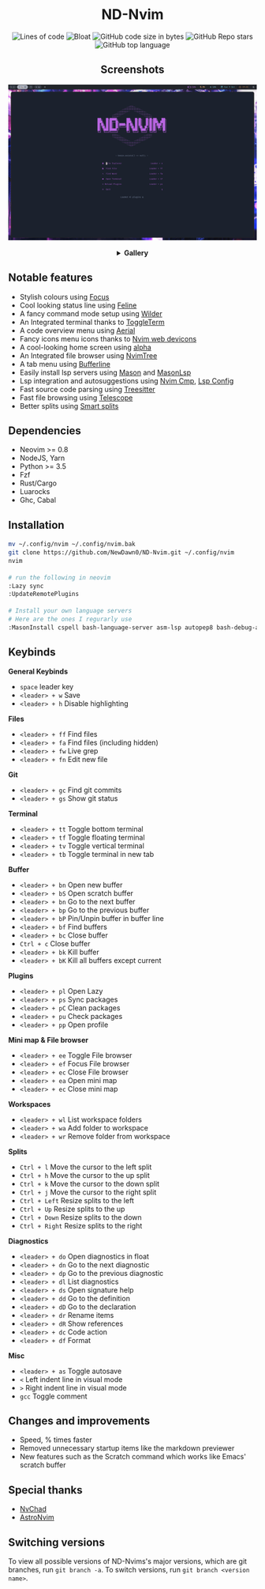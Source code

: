 <h1 align='center'>ND-Nvim</h1>
<div align='center'>

![Lines of code](https://img.shields.io/tokei/lines/github/NewDawn0/ND-Nvim?color=%2381A1C1&label=LINES&logoColor=%2381A1C1&style=for-the-badge)
![Bloat](https://img.shields.io/badge/Bloat-Minimal-c585cf?style=for-the-badge)
![GitHub code size in bytes](https://img.shields.io/github/languages/code-size/NewDawn0/ND-Nvim?color=e1b56a&style=for-the-badge)
![GitHub Repo stars](https://img.shields.io/github/stars/NewDawn0/ND-Nvim?color=74be88&style=for-the-badge)
![GitHub top language](https://img.shields.io/github/languages/top/NewDawn0/ND-Nvim?color=6d92bf&style=for-the-badge)

</div>
<div align='center'>

## Screenshots

![Home](https://raw.githubusercontent.com/NewDawn0/ND-Nvim/main/.github/screenshots/start.png)

<details><summary><b>Gallery</b></summary>
<b>Some of the themes</b>


<b>Misc</b>


</details>
</div>

## Notable features
- Stylish colours using [Focus](https://github.com/NewDawn0/focus.nvim)
- Cool looking status line using [Feline](https://github.com/feline-nvim/feline.nvim)
- A fancy command mode setup using [Wilder](https://github.com/gelguy/wilder.nvim)
- An Integrated terminal thanks to [ToggleTerm](https://github.com/akinsho/toggleterm.nvim)
- A code overview menu using [Aerial](https://github.com/stevearc/aerial.nvim)
- Fancy icons menu icons thanks to [Nvim web devicons](https://github.com/nvim-tree/nvim-web-devicons)
- A cool-looking home screen using [alpha](https://github.com/goolord/alpha-nvim)
- An Integrated file browser using [NvimTree](https://github.com/nvim-tree/nvim-tree.lua)
- A tab menu using [Bufferline](https://github.com/akinsho/bufferline.nvim)
- Easily install lsp servers using [Mason](https://github.com/williamboman/mason.nvim) and [MasonLsp](https://github.com/williamboman/mason-lspconfig.nvim)
- Lsp integration and autosuggestions using [Nvim Cmp](https://github.com/hrsh7th/nvim-cmp), [Lsp Config](https://github.com/neovim/nvim-lspconfig)
- Fast source code parsing using [Treesitter](https://github.com/nvim-treesitter/nvim-treesitter)
- Fast file browsing using [Telescope](https://github.com/nvim-telescope/telescope.nvim)
- Better splits using [Smart splits](https://github.com/mrjones2014/smart-splits.nvim)

## Dependencies
- Neovim >= 0.8
- NodeJS, Yarn
- Python >= 3.5
- Fzf
- Rust/Cargo
- Luarocks
- Ghc, Cabal

## Installation
```bash
mv ~/.config/nvim ~/.config/nvim.bak
git clone https://github.com/NewDawn0/ND-Nvim.git ~/.config/nvim
nvim

# run the following in neovim
:Lazy sync
:UpdateRemotePlugins

# Install your own language servers
# Here are the ones I regurarly use
:MasonInstall cspell bash-language-server asm-lsp autopep8 bash-debug-adapter clang-format clangd cmake-language-server cmakelang cmakelint codespell cpplint cpptools dockerfile-language-server gitui google-java-format gradle-language-server grammarly-languageserver haskell-language-server html-lsp java-debug-adapter latexindent ltex-ls lua-language-server luacheck luaformatter markdownlint marksman pyright rust-analyzer rustfmt shellcheck shfmt taplo vim-language-server yaml-language-server yamlfmt yamllint
```

## Keybinds
**General Keybinds**
- `space` leader key
- `<leader> + w` Save
- `<leader> + h` Disable highlighting

**Files**
- `<leader> + ff` Find files
- `<leader> + fa` Find files (including hidden)
- `<leader> + fw` Live grep
- `<leader> + fn` Edit new file

**Git**
- `<leader> + gc` Find git commits
- `<leader> + gs` Show git status

**Terminal**
- `<leader> + tt` Toggle bottom terminal
- `<leader> + tf` Toggle floating terminal
- `<leader> + tv` Toggle vertical terminal
- `<leader> + tb` Toggle terminal in new tab

**Buffer**
- `<leader> + bn` Open new buffer
- `<leader> + bS` Open scratch buffer
- `<leader> + bn` Go to the next buffer
- `<leader> + bp` Go to the previous buffer
- `<leader> + bP` Pin/Unpin buffer in buffer line
- `<leader> + bf` Find buffers
- `<leader> + bc` Close buffer
- `Ctrl + c` Close buffer
- `<leader> + bk` Kill buffer
- `<leader> + bK` Kill all buffers except current

**Plugins**
- `<leader> + pl` Open Lazy
- `<leader> + ps` Sync packages
- `<leader> + pC` Clean packages
- `<leader> + pu` Check packages
- `<leader> + pp` Open profile

**Mini map & File browser**
- `<leader> + ee` Toggle File browser
- `<leader> + ef` Focus File browser
- `<leader> + ec` Close File browser
- `<leader> + ea` Open mini map
- `<leader> + ec` Close mini map

**Workspaces**
- `<leader> + wl` List workspace folders
- `<leader> + wa` Add folder to workspace
- `<leader> + wr` Remove folder from workspace

**Splits**
- `Ctrl + l` Move the cursor to the left split
- `Ctrl + h` Move the cursor to the up split
- `Ctrl + k` Move the cursor to the down split
- `Ctrl + j` Move the cursor to the right split
- `Ctrl + Left` Resize splits to the left
- `Ctrl + Up` Resize splits to the up
- `Ctrl + Down` Resize splits to the down
- `Ctrl + Right` Resize splits to the right

**Diagnostics**
- `<leader> + do` Open diagnostics in float
- `<leader> + dn` Go to the next diagnostic
- `<leader> + dp` Go to the previous diagnostic
- `<leader> + dl` List diagnostics
- `<leader> + ds` Open signature help
- `<leader> + dd` Go to the definition
- `<leader> + dD` Go to the declaration
- `<leader> + dr` Rename items
- `<leader> + dR` Show references
- `<leader> + dc` Code action
- `<leader> + df` Format 

**Misc**
- `<leader> + as` Toggle autosave 
- `<` Left indent line in visual mode
- `>` Right indent line in visual mode
- `gcc` Toggle comment

## Changes and improvements 
<!-- TODO: Insert percentage -->
- Speed, % times faster
- Removed unnecessary startup items like the markdown previewer
- New features such as the Scratch command which works like Emacs' scratch buffer

## Special thanks
- [NvChad](https://github.com/NvChad/NvChad)
- [AstroNvim](https://github.com/AstroNvim/AstroNvim)

## Switching versions
To view all possible versions of ND-Nvims's major versions, which are git branches, run `git branch -a`. To switch versions, run `git branch <version name>`.
